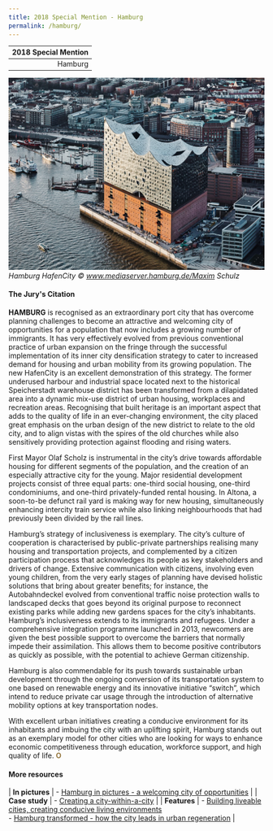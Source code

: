 ```yaml
---
title: 2018 Special Mention - Hamburg
permalink: /hamburg/
---
```


| 2018 Special Mention |
|---:|
| Hamburg |

![Hamburg HafenCity](/images/special-mentions/hamburg.jpg)_Hamburg HafenCity © www.mediaserver.hamburg.de/Maxim Schulz_

#### **The Jury's Citation**

**HAMBURG** is recognised as an extraordinary port city that has overcome planning challenges to become an attractive and welcoming city of opportunities for a population that now includes a growing number of immigrants. It has very effectively evolved from previous conventional practice of urban expansion on the fringe through the successful implementation of its inner city densification strategy to cater to increased demand for housing and urban mobility from its growing population. The new HafenCity is an excellent demonstration of this strategy. The former underused harbour and industrial space located next to the historical Speicherstadt warehouse district has been transformed from a dilapidated area into a dynamic mix-use district of urban housing, workplaces and recreation areas. Recognising that built heritage is an important aspect that adds to the quality of life in an ever-changing environment, the city placed great emphasis on the urban design of the new district to relate to the old city, and to align vistas with the spires of the old churches while also sensitively providing protection against flooding and rising waters. 

First Mayor Olaf Scholz is instrumental in the city’s drive towards affordable housing for different segments of the population, and the creation of an especially attractive city for the young. Major residential development projects consist of three equal parts: one-third social housing, one-third condominiums, and one-third privately-funded rental housing. In Altona, a soon-to-be defunct rail yard is making way for new housing, simultaneously enhancing intercity train service while also linking neighbourhoods that had previously been divided by the rail lines. 

Hamburg’s strategy of inclusiveness is exemplary. The city’s culture of cooperation is characterised by public-private partnerships realising many housing and transportation projects, and complemented by a citizen participation process that acknowledges its people as key stakeholders and drivers of change. Extensive communication with citizens, involving even young children, from the very early stages of planning have devised holistic solutions that bring about greater benefits; for instance, the Autobahndeckel evolved from conventional traffic noise protection walls to landscaped decks that goes beyond its original purpose to reconnect existing parks while adding new gardens spaces for the city’s inhabitants. Hamburg’s inclusiveness extends to its immigrants and refugees. Under a comprehensive integration programme launched in 2013, newcomers are given the best possible support to overcome the barriers that normally impede their assimilation. This allows them to become positive contributors as quickly as possible, with the potential to achieve German citizenship.

Hamburg is also commendable for its push towards sustainable urban development through the ongoing conversion of its transportation system to one based on renewable energy and its innovative initiative “switch”, which intend to reduce private car usage through the introduction of alternative mobility options at key transportation nodes. 

With excellent urban initiatives creating a conducive environment for its inhabitants and imbuing the city with an uplifting spirit, Hamburg stands out as an exemplary model for other cities who are looking for ways to enhance economic competitiveness through education, workforce support, and high quality of life. **<font color="#967942">O</font>** 

#### **More resources** 

| **In pictures** | - [Hamburg in pictures - a welcoming city of opportunities](/resources/in-pictures/hamburg/) |
| **Case study** | - [Creating a city-within-a-city](/resources/case-studies/hafencity/) |
| **Features** | - [Building liveable cities, creating conducive living environments](/resources/features/building-liveable-cities/) <br> - [Hamburg transformed - how the city leads in urban regeneration](/resources/features/hamburg-transformed/) |
